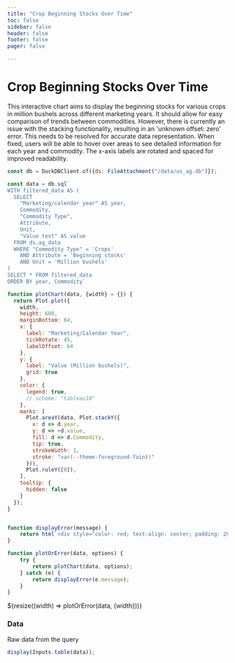 ```yaml
---
title: "Crop Beginning Stocks Over Time"
toc: false
sidebar: false
header: false
footer: false
pager: false

---
```


# Crop Beginning Stocks Over Time

This interactive chart aims to display the beginning stocks for various crops in million bushels across different marketing years. It should allow for easy comparison of trends between commodities. However, there is currently an issue with the stacking functionality, resulting in an 'unknown offset: zero' error. This needs to be resolved for accurate data representation. When fixed, users will be able to hover over areas to see detailed information for each year and commodity. The x-axis labels are rotated and spaced for improved readability.


```js
const db = DuckDBClient.of({ds: FileAttachment("/data/us_ag.db")});
```

```js
const data = db.sql`
WITH filtered_data AS (
  SELECT 
    "Marketing/calendar year" AS year,
    Commodity,
    "Commodity Type",
    Attribute,
    Unit,
    "Value text" AS value
  FROM ds.ag_data
  WHERE "Commodity Type" = 'Crops'
    AND Attribute = 'Beginning stocks'
    AND Unit = 'Million bushels'
)
SELECT * FROM filtered_data
ORDER BY year, Commodity`
```


```js
function plotChart(data, {width} = {}) {
  return Plot.plot({
    width,
    height: 600,
    marginBottom: 64,
    x: {
      label: "Marketing/Calendar Year",
      tickRotate: 45,
      labelOffset: 64
    },
    y: {
      label: "Value (Million bushels)",
      grid: true
    },
    color: {
      legend: true,
      // scheme: "tableau10"
    },
    marks: [
      Plot.areaY(data, Plot.stackY({
        x: d => d.year,
        y: d => +d.value,
        fill: d => d.Commodity,
        tip: true,
        strokeWidth: 1,
        stroke: "var(--theme-foreground-faint)"
      })),
      Plot.ruleY([0]),
    ],
    tooltip: {
      hidden: false
    }
  });
}


function displayError(message) {
    return html`<div style="color: red; text-align: center; padding: 20px;">Error: ${message}</div>`;
}

function plotOrError(data, options) {
    try {
        return plotChart(data, options);
    } catch (e) {
        return displayError(e.message);
    }
}
```


<div class="grid grid-cols-1">
    <div class="card">
        ${resize((width) => plotOrError(data, {width}))}
    </div>
</div>

### Data

Raw data from the query

```js
display(Inputs.table(data));
```